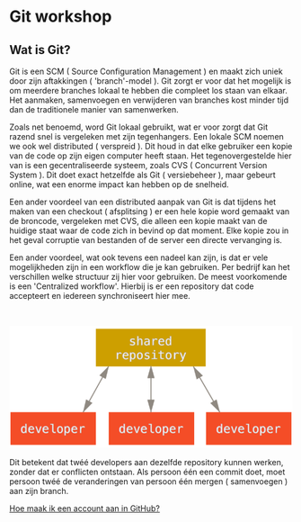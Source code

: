 # Git workshop

## Wat is Git?
Git is een SCM ( Source Configuration Management ) en maakt zich uniek door zijn aftakkingen ( 'branch'-model ). Git zorgt er voor dat het mogelijk is om meerdere branches lokaal te hebben die compleet los staan van elkaar. Het aanmaken, samenvoegen en verwijderen van branches kost minder tijd dan de traditionele manier van samenwerken.

Zoals net benoemd, word Git lokaal gebruikt, wat er voor zorgt dat Git razend snel is vergeleken met zijn tegenhangers. Een lokale SCM noemen we ook wel distributed ( verspreid ). Dit houd in dat elke gebruiker een kopie van de code op zijn eigen computer heeft staan. Het tegenovergestelde hier van is een gecentraliseerde systeem, zoals CVS ( Concurrent Version System ). Dit doet exact hetzelfde als Git ( versiebeheer ), maar gebeurt online, wat een enorme impact kan hebben op de snelheid.

Een ander voordeel van een distributed aanpak van Git is dat tijdens het maken van een checkout ( afsplitsing ) er een hele kopie word gemaakt van de broncode, vergeleken met CVS, die alleen een kopie maakt van de huidige staat waar de code zich in bevind op dat moment. Elke kopie zou in het geval corruptie van bestanden of de server een directe vervanging is.

Een ander voordeel, wat ook tevens een nadeel kan zijn, is dat er vele mogelijkheden zijn in een workflow die je kan gebruiken. Per bedrijf kan het verschillen welke structuur zij hier voor gebruiken. De meest voorkomende is een 'Centralized workflow'. Hierbij is er een repository dat code accepteert en iedereen synchroniseert hier mee.

<br/>

![Weergave gecentraliseerde workflow](./images/centralized_workflow.png) 

Dit betekent dat twéé developers aan dezelfde repository kunnen werken, zonder dat er conflicten ontstaan. Als persoon één een commit doet, moet persoon twéé de veranderingen van persoon één mergen ( samenvoegen ) aan zijn branch.

[Hoe maak ik een account aan in GitHub?](./create_account.md)